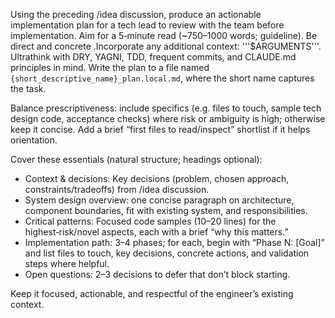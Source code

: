 Using the preceding /idea discussion, produce an actionable implementation plan for a tech lead to review with the team before implementation. Aim for a 5‑minute read (~750–1000 words; guideline). Be direct and concrete .Incorporate any additional context: '''$ARGUMENTS'''. Ultrathink with DRY, YAGNI, TDD, frequent commits, and CLAUDE.md principles in mind. Write the plan to a file named `{short_descriptive_name}_plan.local.md`, where the short name captures the task.

Balance prescriptiveness: include specifics (e.g. files to touch, sample tech design code, acceptance checks) where risk or ambiguity is high; otherwise keep it concise. Add a brief “first files to read/inspect” shortlist if it helps orientation.

Cover these essentials (natural structure; headings optional):
- Context & decisions: Key decisions (problem, chosen approach, constraints/tradeoffs) from /idea
  discussion.
- System design overview: one concise paragraph on architecture, component boundaries, fit with existing system, and responsibilities.
- Critical patterns: Focused code samples (10–20 lines) for the highest‑risk/novel aspects, each with a brief “why this matters.”
- Implementation path: 3–4 phases; for each, begin with “Phase N: [Goal]” and list files to touch, key decisions, concrete actions, and validation steps where helpful.
- Open questions: 2–3 decisions to defer that don’t block starting.

Keep it focused, actionable, and respectful of the engineer’s existing context.
